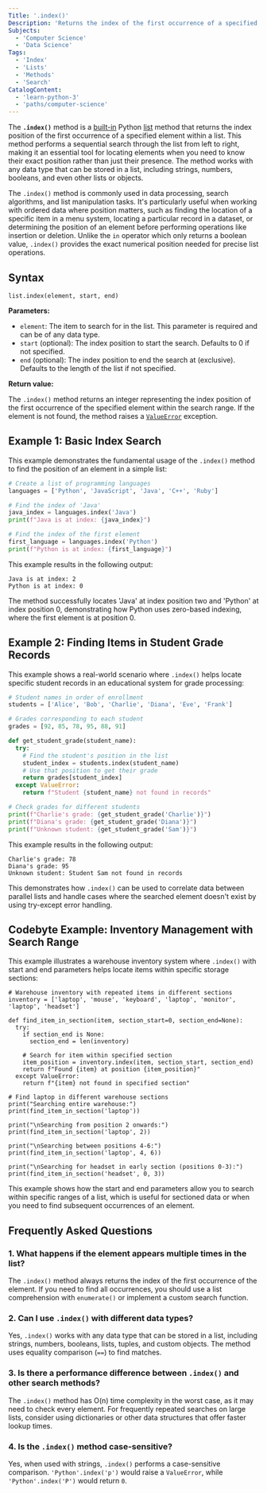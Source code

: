 ```yaml
---
Title: '.index()'
Description: 'Returns the index of the first occurrence of a specified element in a list.'
Subjects:
  - 'Computer Science'
  - 'Data Science'
Tags:
  - 'Index'
  - 'Lists'
  - 'Methods'
  - 'Search'
CatalogContent:
  - 'learn-python-3'
  - 'paths/computer-science'
---
```


The **`.index()`** method is a [built-in](https://www.codecademy.com/resources/docs/python/built-in-functions) Python [list](https://www.codecademy.com/resources/docs/python/lists) method that returns the index position of the first occurrence of a specified element within a list. This method performs a sequential search through the list from left to right, making it an essential tool for locating elements when you need to know their exact position rather than just their presence. The method works with any data type that can be stored in a list, including strings, numbers, booleans, and even other lists or objects.

The `.index()` method is commonly used in data processing, search algorithms, and list manipulation tasks. It's particularly useful when working with ordered data where position matters, such as finding the location of a specific item in a menu system, locating a particular record in a dataset, or determining the position of an element before performing operations like insertion or deletion. Unlike the `in` operator which only returns a boolean value, `.index()` provides the exact numerical position needed for precise list operations.

## Syntax

```pseudo
list.index(element, start, end)
```

**Parameters:**

- `element`: The item to search for in the list. This parameter is required and can be of any data type.
- `start` (optional): The index position to start the search. Defaults to 0 if not specified.
- `end` (optional): The index position to end the search at (exclusive). Defaults to the length of the list if not specified.

**Return value:**

The `.index()` method returns an integer representing the index position of the first occurrence of the specified element within the search range. If the element is not found, the method raises a [`ValueError`](https://www.codecademy.com/resources/docs/python/errors) exception.

## Example 1: Basic Index Search

This example demonstrates the fundamental usage of the `.index()` method to find the position of an element in a simple list:

```py
# Create a list of programming languages
languages = ['Python', 'JavaScript', 'Java', 'C++', 'Ruby']

# Find the index of 'Java'
java_index = languages.index('Java')
print(f"Java is at index: {java_index}")

# Find the index of the first element
first_language = languages.index('Python')
print(f"Python is at index: {first_language}")
```

This example results in the following output:

```shell
Java is at index: 2
Python is at index: 0
```

The method successfully locates 'Java' at index position two and 'Python' at index position 0, demonstrating how Python uses zero-based indexing, where the first element is at position 0.

## Example 2: Finding Items in Student Grade Records

This example shows a real-world scenario where `.index()` helps locate specific student records in an educational system for grade processing:

```py
# Student names in order of enrollment
students = ['Alice', 'Bob', 'Charlie', 'Diana', 'Eve', 'Frank']

# Grades corresponding to each student
grades = [92, 85, 78, 95, 88, 91]

def get_student_grade(student_name):
  try:
    # Find the student's position in the list
    student_index = students.index(student_name)
    # Use that position to get their grade
    return grades[student_index]
  except ValueError:
    return f"Student {student_name} not found in records"

# Check grades for different students
print(f"Charlie's grade: {get_student_grade('Charlie')}")
print(f"Diana's grade: {get_student_grade('Diana')}")
print(f"Unknown student: {get_student_grade('Sam')}")
```

This example results in the following output:

```shell
Charlie's grade: 78
Diana's grade: 95
Unknown student: Student Sam not found in records
```

This demonstrates how `.index()` can be used to correlate data between parallel lists and handle cases where the searched element doesn't exist by using try-except error handling.

## Codebyte Example: Inventory Management with Search Range

This example illustrates a warehouse inventory system where `.index()` with start and end parameters helps locate items within specific storage sections:

```codebyte/python
# Warehouse inventory with repeated items in different sections
inventory = ['laptop', 'mouse', 'keyboard', 'laptop', 'monitor', 'laptop', 'headset']

def find_item_in_section(item, section_start=0, section_end=None):
  try:
    if section_end is None:
      section_end = len(inventory)

    # Search for item within specified section
    item_position = inventory.index(item, section_start, section_end)
    return f"Found {item} at position {item_position}"
  except ValueError:
    return f"{item} not found in specified section"

# Find laptop in different warehouse sections
print("Searching entire warehouse:")
print(find_item_in_section('laptop'))

print("\nSearching from position 2 onwards:")
print(find_item_in_section('laptop', 2))

print("\nSearching between positions 4-6:")
print(find_item_in_section('laptop', 4, 6))

print("\nSearching for headset in early section (positions 0-3):")
print(find_item_in_section('headset', 0, 3))
```

This example shows how the start and end parameters allow you to search within specific ranges of a list, which is useful for sectioned data or when you need to find subsequent occurrences of an element.

## Frequently Asked Questions

### 1. What happens if the element appears multiple times in the list?

The `.index()` method always returns the index of the first occurrence of the element. If you need to find all occurrences, you should use a list comprehension with `enumerate()` or implement a custom search function.

### 2. Can I use `.index()` with different data types?

Yes, `.index()` works with any data type that can be stored in a list, including strings, numbers, booleans, lists, tuples, and custom objects. The method uses equality comparison (`==`) to find matches.

### 3. Is there a performance difference between `.index()` and other search methods?

The `.index()` method has O(n) time complexity in the worst case, as it may need to check every element. For frequently repeated searches on large lists, consider using dictionaries or other data structures that offer faster lookup times.

### 4. Is the `.index()` method case-sensitive?

Yes, when used with strings, `.index()` performs a case-sensitive comparison. `'Python'.index('p')` would raise a `ValueError`, while `'Python'.index('P')` would return `0`.
